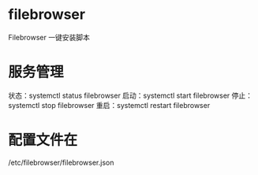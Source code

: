 # filebrowser
Filebrowser 一键安装脚本

# 服务管理

状态：systemctl status filebrowser
启动：systemctl start filebrowser
停止：systemctl stop filebrowser
重启：systemctl restart filebrowser

# 配置文件在


/etc/filebrowser/filebrowser.json
